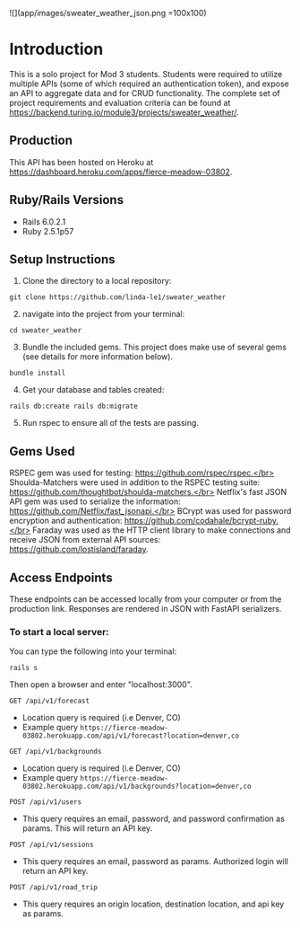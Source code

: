 
![](app/images/sweater_weather_json.png =100x100)
# Introduction
This is a solo project for Mod 3 students. Students were required to utilize multiple APIs (some of which required an authentication token), and expose an API to aggregate data and for CRUD functionality. The complete set of project requirements and evaluation criteria can be found at https://backend.turing.io/module3/projects/sweater_weather/.

## Production 
This API has been hosted on Heroku at https://dashboard.heroku.com/apps/fierce-meadow-03802. 

## Ruby/Rails Versions
- Rails 6.0.2.1
- Ruby 2.5.1p57 

## Setup Instructions

1. Clone the directory to a local repository:

`git clone https://github.com/linda-le1/sweater_weather`

2. navigate into the project from your terminal:

`cd sweater_weather`

3. Bundle the included gems. This project does make use of several gems (see details for more information below).

`bundle install`

4. Get your database and tables created:

`rails db:create
rails db:migrate`

5. Run rspec to ensure all of the tests are passing.

## Gems Used

RSPEC gem was used for testing: https://github.com/rspec/rspec.</br>
Shoulda-Matchers were used in addition to the RSPEC testing suite: https://github.com/thoughtbot/shoulda-matchers.</br>
Netflix's fast JSON API gem was used to serialize the information: https://github.com/Netflix/fast_jsonapi.</br>
BCrypt was used for password encryption and authentication: https://github.com/codahale/bcrypt-ruby.</br>
Faraday was used as the HTTP client library to make connections and receive JSON from external API sources: https://github.com/lostisland/faraday. </br>

## Access Endpoints
These endpoints can be accessed locally from your computer or from the production link. Responses are rendered in JSON with FastAPI serializers.

### To start a local server:

You can type the following into your terminal:

`rails s`

Then open a browser and enter "localhost:3000".

`GET /api/v1/forecast`
- Location query is required (i.e Denver, CO)
- Example query
`https://fierce-meadow-03802.herokuapp.com/api/v1/forecast?location=denver,co`

`GET /api/v1/backgrounds`
- Location query is required (i.e Denver, CO)
- Example query
`https://fierce-meadow-03802.herokuapp.com/api/v1/backgrounds?location=denver,co`

`POST /api/v1/users`
- This query requires an email, password, and password confirmation as params. This will return an API key. 

`POST /api/v1/sessions`
- This query requires an email, password as params. Authorized login will return an API key. 

`POST /api/v1/road_trip`
- This query requires an origin location, destination location, and api key as params. 




